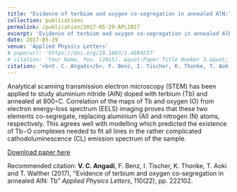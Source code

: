 ```yaml
---
title: "Evidence of terbium and oxygen co-segregation in annealed AlN:Tb"
collection: publications
permalink: /publication/2017-05-29-APL2017
excerpt: 'Evidence of terbium and oxygen co-segregation in annealed AlN:Tb.'
date: 2017-05-29
venue: 'Applied Physics Letters'
# paperurl: 'https://doi.org/10.1063/1.4984237'
# citation: 'Your Name, You. (2015). &quot;Paper Title Number 3.&quot; <i>Journal 1</i>. 1(3).'
citation: '<b>V. C. Angadi</b>, F. Benz, I. Tischer, K. Thonke, T. Aoki and T. Walther (2017), &quot;Evidence of terbium and oxygen co-segregation in annealed AlN: Tb&quot; <i>Applied Physics Letters</i>, 110(22), pp. 222102.'
---
```

Analytical scanning transmission electron microscopy (STEM) has been applied to study aluminium nitride (AlN) doped with terbium (Tb) and annealed at 800◦C. Correlation of the maps of Tb and oxygen (O) from electron energy-loss spectrum (EELS) imaging proves that these two elements co-segregate, replacing aluminium (Al) and nitrogen (N) atoms, respectively. This agrees well with modelling which predicted the existence of Tb−O complexes needed to fit all lines in the rather complicated cathodoluminescence (CL) emission spectrum of the sample.

[Download paper here](https://doi.org/10.1063/1.4984237)

Recommended citation: <b>V. C. Angadi</b>, F. Benz, I. Tischer, K. Thonke, T. Aoki and T. Walther (2017), &quot;Evidence of terbium and oxygen co-segregation in annealed AlN: Tb&quot; <i>Applied Physics Letters</i>, 110(22), pp. 222102.
